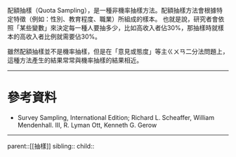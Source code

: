 配額抽樣（Quota Sampling），是一種非機率抽樣方法。配額抽樣方法會根據特定特徵（例如：性別、教育程度、職業）所組成的樣本。
也就是說，研究者會依照「某些變數」來決定每一種人要抽多少，比如高收入者佔30%，那抽樣時就樣本的高收入者比例就需要佔30%。

雖然配額抽樣並不是機率抽樣，但是在「意見或態度」等主ㄍㄨㄢ二分法問題上，這種方法產生的結果常常與機率抽樣的結果相近。
- - -
# 參考資料
- Survey Sampling, International Edition; Richard L. Scheaffer, William Mendenhall. III, R. Lyman Ott, Kenneth G. Gerow
- - -
parent::[[抽樣]]
sibling::
child::